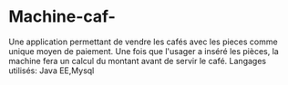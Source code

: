 # Machine-caf-
Une application permettant de vendre les cafés avec les pieces comme unique moyen de paiement.
Une fois que l'usager a inséré les pièces, la machine fera un calcul du montant avant de servir le café.
Langages utilisés: Java EE,Mysql
